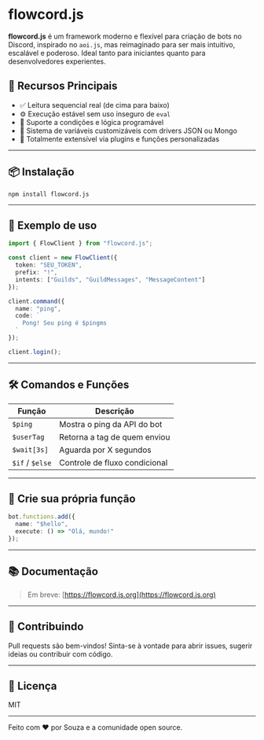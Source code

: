 # flowcord.js

**flowcord.js** é um framework moderno e flexível para criação de bots no Discord, inspirado no `aoi.js`, mas reimaginado para ser mais intuitivo, escalável e poderoso. Ideal tanto para iniciantes quanto para desenvolvedores experientes.

## 🚀 Recursos Principais

* ✅ Leitura sequencial real (de cima para baixo)
* ⚙️ Execução estável sem uso inseguro de `eval`
* 🧠 Suporte a condições e lógica programável
* 💾 Sistema de variáveis customizáveis com drivers JSON ou Mongo
* 🔌 Totalmente extensível via plugins e funções personalizadas

---

## 📦 Instalação

```
npm install flowcord.js
```

---

## 🧪 Exemplo de uso

```ts
import { FlowClient } from "flowcord.js";

const client = new FlowClient({
  token: "SEU_TOKEN",
  prefix: "!",
  intents: ["Guilds", "GuildMessages", "MessageContent"]
});

client.command({
  name: "ping",
  code: `
    Pong! Seu ping é $pingms
  `
});

client.login();
```

---

## 🛠 Comandos e Funções

| Função          | Descrição                     |
| --------------- | ----------------------------- |
| `$ping`         | Mostra o ping da API do bot   |
| `$userTag`      | Retorna a tag de quem enviou  |
| `$wait[3s]`     | Aguarda por X segundos        |
| `$if` / `$else` | Controle de fluxo condicional |

---

## 🧩 Crie sua própria função

```ts
bot.functions.add({
  name: "$hello",
  execute: () => "Olá, mundo!"
});
```

---

## 📚 Documentação

> Em breve: [https://flowcord.js.org](https://flowcord.js.org)

---

## 🤝 Contribuindo

Pull requests são bem-vindos! Sinta-se à vontade para abrir issues, sugerir ideias ou contribuir com código.

---

## 📄 Licença

MIT

---

Feito com ❤️ por Souza e a comunidade open source.

